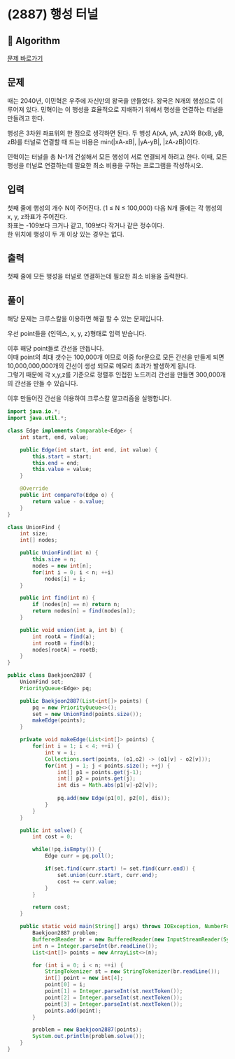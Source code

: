 # (2887) 행성 터널
## :100: Algorithm
[문제 바로가기](https://www.acmicpc.net/problem/2887)
## 문제
때는 2040년, 이민혁은 우주에 자신만의 왕국을 만들었다. 왕국은 N개의 행성으로 이루어져 있다. 민혁이는 이 행성을 효율적으로 지배하기 위해서 행성을 연결하는 터널을 만들려고 한다.

행성은 3차원 좌표위의 한 점으로 생각하면 된다. 두 행성 A(xA, yA, zA)와 B(xB, yB, zB)를 터널로 연결할 때 드는 비용은 min(|xA-xB|, |yA-yB|, |zA-zB|)이다.

민혁이는 터널을 총 N-1개 건설해서 모든 행성이 서로 연결되게 하려고 한다. 이때, 모든 행성을 터널로 연결하는데 필요한 최소 비용을 구하는 프로그램을 작성하시오.

## 입력
첫째 줄에 행성의 개수 N이 주어진다. (1 ≤ N ≤ 100,000) 다음 N개 줄에는 각 행성의 x, y, z좌표가 주어진다.  
좌표는 -109보다 크거나 같고, 109보다 작거나 같은 정수이다.  
한 위치에 행성이 두 개 이상 있는 경우는 없다. 

## 출력
첫째 줄에 모든 행성을 터널로 연결하는데 필요한 최소 비용을 출력한다.

## 풀이
해당 문제는 크루스칼을 이용하면 해결 할 수 있는 문제입니다.  

우선 point들을 {인덱스, x, y, z}형태로 입력 받습니다.  

이후 해당 point들로 간선을 만듭니다.  
이때 point의 최대 갯수는 100,000개 이므로 이중 for문으로 모든 간선을 만들게 되면 10,000,000,000개의 간선이 생성 되므로 메모리 초과가 발생하게 됩니다.  
그렇기 때문에 각 x,y,z를 기준으로 정렬후 인접한 노드끼리 간선을 만들면 300,000개의 간선을 만들 수 있습니다.

이후 만들어진 간선을 이용하여 크루스칼 알고리즘을 실행합니다.  

```java
import java.io.*;
import java.util.*;

class Edge implements Comparable<Edge> {
    int start, end, value;

    public Edge(int start, int end, int value) {
        this.start = start;
        this.end = end;
        this.value = value;
    }

    @Override
    public int compareTo(Edge o) {
        return value - o.value;
    }
}

class UnionFind {
    int size;
    int[] nodes;

    public UnionFind(int n) {
        this.size = n;
        nodes = new int[n];
        for(int i = 0; i < n; ++i)
            nodes[i] = i;
    }

    public int find(int n) {
        if (nodes[n] == n) return n;
        return nodes[n] = find(nodes[n]);
    }

    public void union(int a, int b) {
        int rootA = find(a);
        int rootB = find(b);
        nodes[rootA] = rootB;
    }
}

public class Baekjoon2887 {
    UnionFind set;
    PriorityQueue<Edge> pq;

    public Baekjoon2887(List<int[]> points) {
        pq = new PriorityQueue<>();
        set = new UnionFind(points.size());
        makeEdge(points);
    }

    private void makeEdge(List<int[]> points) {
        for(int i = 1; i < 4; ++i) {
            int v = i;
            Collections.sort(points, (o1,o2) -> (o1[v] - o2[v]));
            for(int j = 1; j < points.size(); ++j) {
				int[] p1 = points.get(j-1);
				int[] p2 = points.get(j);
				int dis = Math.abs(p1[v]-p2[v]);
			
				pq.add(new Edge(p1[0], p2[0], dis));
			}
        }
    }

    public int solve() {
        int cost = 0;

        while(!pq.isEmpty()) {
            Edge curr = pq.poll();

            if(set.find(curr.start) != set.find(curr.end)) {
                set.union(curr.start, curr.end);
                cost += curr.value;
            }
        }

        return cost;
    }

    public static void main(String[] args) throws IOException, NumberFormatException {
        Baekjoon2887 problem;
        BufferedReader br = new BufferedReader(new InputStreamReader(System.in));
        int n = Integer.parseInt(br.readLine());
        List<int[]> points = new ArrayList<>(n);

        for (int i = 0; i < n; ++i) {
            StringTokenizer st = new StringTokenizer(br.readLine());
            int[] point = new int[4];
            point[0] = i;
            point[1] = Integer.parseInt(st.nextToken());
            point[2] = Integer.parseInt(st.nextToken());
            point[3] = Integer.parseInt(st.nextToken());
            points.add(point);
        }

        problem = new Baekjoon2887(points);
        System.out.println(problem.solve());
    }
}
```